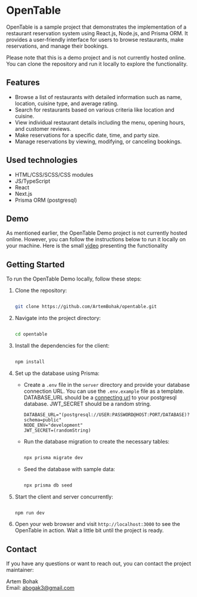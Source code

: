 OpenTable
==============

OpenTable is a sample project that demonstrates the implementation of a restaurant reservation system using React.js, Node.js, and Prisma ORM. It provides a user-friendly interface for users to browse restaurants, make reservations, and manage their bookings.

Please note that this is a demo project and is not currently hosted online. You can clone the repository and run it locally to explore the functionality.

Features
--------

-   Browse a list of restaurants with detailed information such as name, location, cuisine type, and average rating.
-   Search for restaurants based on various criteria like location and cuisine.
-   View individual restaurant details including the menu, opening hours, and customer reviews.
-   Make reservations for a specific date, time, and party size.
-   Manage reservations by viewing, modifying, or canceling bookings.

Used technologies
--------

-   HTML/CSS/SCSS/CSS modules
-   JS/TypeScript
-   React
-   Next.js
-   Prisma ORM (postgresql)

Demo
----

As mentioned earlier, the OpenTable Demo project is not currently hosted online. However, you can follow the instructions below to run it locally on your machine.
Here is the small [video](https://drive.google.com/drive/folders/1HhFi_W7OcSgl3VkXB4chr34pwtIuhsbw?usp=sharing) presenting the functionality

Getting Started
---------------

To run the OpenTable Demo locally, follow these steps:

1.  Clone the repository:

    ```bash

    git clone https://github.com/ArtemBohak/opentable.git
    ```

2.  Navigate into the project directory:

    ```bash

    cd opentable
    ```

3.  Install the dependencies for the client:

    ```bash

    npm install
    ```

4.  Set up the database using Prisma:
    -   Create a `.env` file in the `server` directory and provide your database connection URL. You can use the `.env.example` file as a template.
        DATABASE_URL should be a [connecting url](https://www.prisma.io/docs/concepts/database-connectors/postgresql) to your postgresql database. JWT_SECRET should be a random string.
        
        ```.env.example
        DATABASE_URL="(postgresql://USER:PASSWORD@HOST:PORT/DATABASE)?schema=public"
        NODE_ENV="development"
        JWT_SECRET=(randomString)
        ```
    
    -   Run the database migration to create the necessary tables:

        ```bash

        npx prisma migrate dev
        ```

    -   Seed the database with sample data:

        ```bash

        npx prisma db seed
        ```

5.  Start the client and server concurrently:

    ```bash

    npm run dev
    ```

6.  Open your web browser and visit `http://localhost:3000` to see the OpenTable in action. Wait a little bit until the project is ready.


Contact
-------

If you have any questions or want to reach out, you can contact the project maintainer:

Artem Bohak\
Email: <abogak3@gmail.com>
